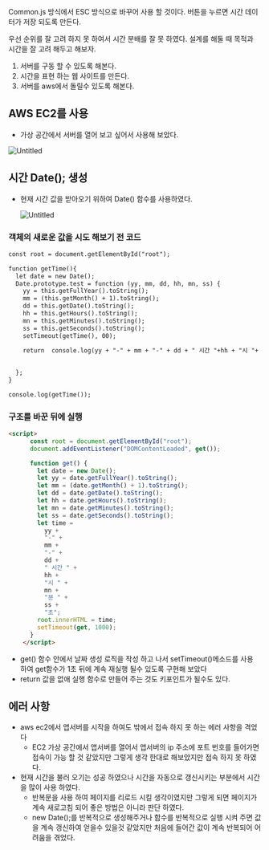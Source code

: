 Common.js 방식에서 ESC 방식으로 바꾸어 사용 할 것이다.
버튼을 누르면 시간 데이터가 저장 되도록 만든다.

우선 순위를 잘 고려 하지 못 하여서 시간 분배를 잘 못 하였다.
설계를 해둘 때 목적과 시간을 잘 고려 해두고 해보자.

1. 서버를 구동 할 수 있도록 해본다.
2. 시간을 표현 하는 웹 사이트를 만든다.
3. 서버를 aws에서 돌릴수 있도록 해본다.


## AWS EC2를 사용

- 가상 공간에서 서버를 열어 보고 싶어서 사용해 보았다.

![Untitled](https://s3-us-west-2.amazonaws.com/secure.notion-static.com/d54ceb09-1e20-4a4e-82e2-47157947e2c2/Untitled.png)

## 시간 Date(); 생성

- 현재 시간 값을 받아오기 위하여 Date() 함수를 사용하였다.
    
    ![Untitled](https://s3-us-west-2.amazonaws.com/secure.notion-static.com/19be4f96-abb1-4ce9-9621-c051c0827ab4/Untitled.png)
    

### 객체의 새로운 값을 시도 해보기 전 코드

```html
const root = document.getElementById("root");

function getTime(){
  let date = new Date();
  Date.prototype.test = function (yy, mm, dd, hh, mn, ss) {
    yy = this.getFullYear().toString();
    mm = (this.getMonth() + 1).toString();
    dd = this.getDate().toString();
    hh = this.getHours().toString();
    mn = this.getMinutes().toString();
    ss = this.getSeconds().toString();
    setTimeout(getTime(), 00);
   
    return  console.log(yy + "-" + mm + "-" + dd + " 시간 "+hh + "시 "+ mn+ "분 " +ss +"초");

    
  };
}

console.log(getTime());
```

### 구조를 바꾼 뒤에 실행

```html
<script>
      const root = document.getElementById("root");
      document.addEventListener("DOMContentLoaded", get());

      function get() {
        let date = new Date();
        let yy = date.getFullYear().toString();
        let mm = (date.getMonth() + 1).toString();
        let dd = date.getDate().toString();
        let hh = date.getHours().toString();
        let mn = date.getMinutes().toString();
        let ss = date.getSeconds().toString();
        let time =
          yy +
          "-" +
          mm +
          "-" +
          dd +
          " 시간 " +
          hh +
          "시 " +
          mn +
          "분 " +
          ss +
          "초";
        root.innerHTML = time;
        setTimeout(get, 1000);
      }
    </script>
```

- get() 함수 안에서 날짜 생성 로직을 작성 하고 나서 setTimeout()메소드를 사용 하여 get함수가 1초 뒤에 계속 재실행 될수 있도록 구현해 보았다
- return 값을 없애 실행 함수로 만들어 주는 것도 키포인트가 될수도 있다.


## 에러 사항

- aws ec2에서 앱서버를 시작을 하여도 밖에서 접속 하지 못 하는 에러 사항을 격었다
    - EC2 가상 공간에서 앱서버를 열어서 앱서버의 ip 주소에 포트 번호를 들어가면 접속이 가능 할 것 같았지만 그렇게 생각 한대로 해보았지만 접속 하지 못 하였다.
- 현재 시간을 불러 오기는 성공 하였으나 시간을 자동으로 갱신시키는 부분에서 시간을 많이 사용 하였다.
    - 반복문을 사용 하여 페이지를 리로드 시킬 생각이였지만 그렇게 되면 페이지가 계속 새로고침 되어 좋은 방법은 아니라 판단 하였다.
    - new Date();를 반복적으로 생성해주거나 함수를 반복적으로 실행 시켜 주면 값을 계속 갱신하여 얻을수 있을것 같았지만 처음에 들어간 값이 계속 반복되어 어려움을 겪었다.